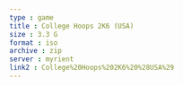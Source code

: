 ```yaml
---
type : game
title : College Hoops 2K6 (USA)
size : 3.3 G
format : iso
archive : zip
server : myrient
link2 : College%20Hoops%202K6%20%28USA%29
---
```

